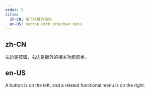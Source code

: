 ```yaml
---
order: 5
title:
  zh-CN: 带下拉框的按钮
  en-US: Button with dropdown menu
---
```


## zh-CN

左边是按钮，右边是额外的相关功能菜单。

## en-US

A button is on the left, and a related functional menu is on the right.


